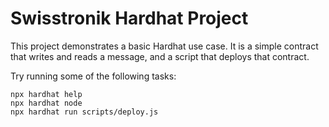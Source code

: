 # Swisstronik Hardhat Project

This project demonstrates a basic Hardhat use case. It is a simple contract that writes and reads a message, and a script that deploys that contract.

Try running some of the following tasks:

```shell
npx hardhat help
npx hardhat node
npx hardhat run scripts/deploy.js
```

